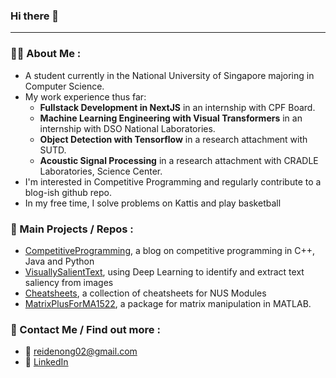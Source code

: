 ### Hi there 👋

---
### 👨‍💻 About Me :
- A student currently in the National University of Singapore majoring in Computer Science.
- My work experience thus far:
    - **Fullstack Development in NextJS** in an internship with CPF Board.
    - **Machine Learning Engineering with Visual Transformers** in an internship with DSO National Laboratories.
    - **Object Detection with Tensorflow** in a research attachment with SUTD.
    - **Acoustic Signal Processing** in a research attachment with CRADLE Laboratories, Science Center.
- I'm interested in Competitive Programming and regularly contribute to a blog-ish github repo.
- In my free time, I solve problems on Kattis and play basketball

### 💼 Main Projects / Repos :
- [CompetitiveProgramming](https://github.com/reidenong/CompetitiveProgramming), a blog on competitive programming in C++, Java and Python
- [VisuallySalientText](https://github.com/reidenong/VisuallySalientText), using Deep Learning to identify and extract text saliency from images
- [Cheatsheets](https://github.com/reidenong/Cheatsheets), a collection of cheatsheets for NUS Modules
- [MatrixPlusForMA1522](https://github.com/reidenong/MatrixPlusForMA1522), a package for matrix manipulation in MATLAB.

### 👋 Contact Me / Find out more :
- 📧 reidenong02@gmail.com
- 🔷 [LinkedIn](https://www.linkedin.com/in/reidenong)
